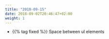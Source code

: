 ```yaml
---
title: "2018-09-15"
date: 2018-09-02T20:46:47+02:00
weight: 1
---
```


- {{% tag fixed %}} Space between ul elements


